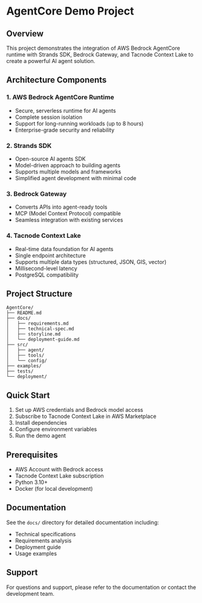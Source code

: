 # AgentCore Demo Project

## Overview
This project demonstrates the integration of AWS Bedrock AgentCore runtime with Strands SDK, Bedrock Gateway, and Tacnode Context Lake to create a powerful AI agent solution.

## Architecture Components

### 1. AWS Bedrock AgentCore Runtime
- Secure, serverless runtime for AI agents
- Complete session isolation
- Support for long-running workloads (up to 8 hours)
- Enterprise-grade security and reliability

### 2. Strands SDK
- Open-source AI agents SDK
- Model-driven approach to building agents
- Supports multiple models and frameworks
- Simplified agent development with minimal code

### 3. Bedrock Gateway
- Converts APIs into agent-ready tools
- MCP (Model Context Protocol) compatible
- Seamless integration with existing services

### 4. Tacnode Context Lake
- Real-time data foundation for AI agents
- Single endpoint architecture
- Supports multiple data types (structured, JSON, GIS, vector)
- Millisecond-level latency
- PostgreSQL compatibility

## Project Structure
```
AgentCore/
├── README.md
├── docs/
│   ├── requirements.md
│   ├── technical-spec.md
│   ├── storyline.md
│   └── deployment-guide.md
├── src/
│   ├── agent/
│   ├── tools/
│   └── config/
├── examples/
├── tests/
└── deployment/
```

## Quick Start
1. Set up AWS credentials and Bedrock model access
2. Subscribe to Tacnode Context Lake in AWS Marketplace
3. Install dependencies
4. Configure environment variables
5. Run the demo agent

## Prerequisites
- AWS Account with Bedrock access
- Tacnode Context Lake subscription
- Python 3.10+
- Docker (for local development)

## Documentation
See the `docs/` directory for detailed documentation including:
- Technical specifications
- Requirements analysis
- Deployment guide
- Usage examples

## Support
For questions and support, please refer to the documentation or contact the development team.
